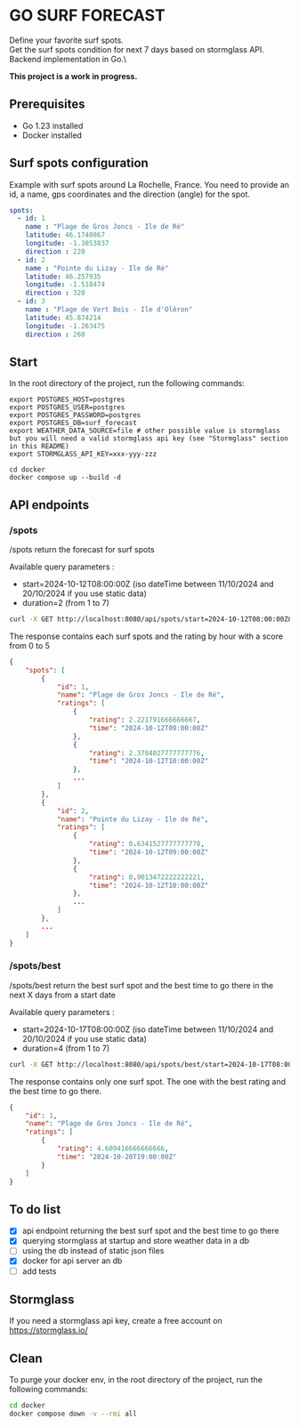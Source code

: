 # GO SURF FORECAST

Define your favorite surf spots.\
Get the surf spots condition for next 7 days based on stormglass API.\
Backend implementation in Go.\

**This project is a work in progress.**

## Prerequisites
- Go 1.23 installed
- Docker installed

## Surf spots configuration
Example with surf spots around La Rochelle, France.
You need to provide an id, a name, gps coordinates and the direction (angle) for the spot.

```yaml
spots:
  - id: 1
    name : "Plage de Gros Joncs - Ile de Ré"
    latitude: 46.1740867
    longitude: -1.3853837
    direction : 220
  - id: 2
    name : "Pointe du Lizay - Ile de Ré"
    latitude: 46.257935
    longitude: -1.518474
    direction : 320
  - id: 3
    name : "Plage de Vert Bois - Ile d'Oléron"
    latitude: 45.874214
    longitude: -1.263475
    direction : 260
```

## Start
In the root directory of the project, run the following commands:

```
export POSTGRES_HOST=postgres
export POSTGRES_USER=postgres
export POSTGRES_PASSWORD=postgres
export POSTGRES_DB=surf_forecast
export WEATHER_DATA_SOURCE=file # other possible value is stormglass but you will need a valid stormglass api key (see "Stormglass" section in this README)
export STORMGLASS_API_KEY=xxx-yyy-zzz

cd docker
docker compose up --build -d
```

## API endpoints

### /spots
/spots return the forecast for surf spots

Available query parameters :
- start=2024-10-12T08:00:00Z (iso dateTime between 11/10/2024 and 20/10/2024 if you use static data)
- duration=2 (from 1 to 7)

```sh
curl -X GET http://localhost:8080/api/spots/start=2024-10-12T08:00:00Z&duration=2
```

The response contains each surf spots and the rating by hour with a score from 0 to 5

```json
{
    "spots": [
        {
            "id": 1,
            "name": "Plage de Gros Joncs - Ile de Ré",
            "ratings": [
                {
                    "rating": 2.221791666666667,
                    "time": "2024-10-12T09:00:00Z"
                },
                {
                    "rating": 2.3784027777777776,
                    "time": "2024-10-12T10:00:00Z"
                },
                ...
            ]
        },
        {
            "id": 2,
            "name": "Pointe du Lizay - Ile de Ré",
            "ratings": [
                {
                    "rating": 0.6341527777777778,
                    "time": "2024-10-12T09:00:00Z"
                },
                {
                    "rating": 0.9013472222222221,
                    "time": "2024-10-12T10:00:00Z"
                },
                ...
            ]
        },
        ...     
    ]
}
```

### /spots/best
/spots/best return the best surf spot and the best time to go there in the next X days from a start date

Available query parameters :
- start=2024-10-17T08:00:00Z (iso dateTime between 11/10/2024 and 20/10/2024 if you use static data)
- duration=4 (from 1 to 7)

```sh
curl -X GET http://localhost:8080/api/spots/best/start=2024-10-17T08:00:00Z&duration=4
```

The response contains only one surf spot. The one with the best rating and the best time to go there.

```json
{
    "id": 1,
    "name": "Plage de Gros Joncs - Ile de Ré",
    "ratings": [
        {
            "rating": 4.609416666666666,
            "time": "2024-10-20T19:00:00Z"
        }
    ]
}
```


## To do list
- [x] api endpoint returning the best surf spot and the best time to go there
- [x] querying stormglass at startup and store weather data in a db
- [ ] using the db instead of static json files
- [x] docker for api server an db
- [ ] add tests

## Stormglass
If you need a stormglass api key, create a free account on https://stormglass.io/


## Clean
To purge your docker env, in the root directory of the project, run the following commands:

```sh
cd docker
docker compose down -v --rmi all
```